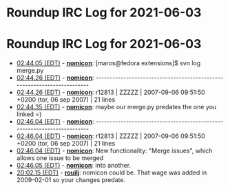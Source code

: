 # Roundup IRC Log for 2021-06-03 #
# Roundup IRC Log for 2021-06-03
* <a href="#02:44.05" id="02:44.05">02:44.05 (EDT)</a> - __[nomicon](https://github.com/nomicon)__: [maros@fedora extensions]$ svn log merge.py
* <a href="#02:44.26" id="02:44.26">02:44.26 (EDT)</a> - __[nomicon](https://github.com/nomicon)__: ------------------------------------------------------------------------
* <a href="#02:44.26" id="02:44.26">02:44.26 (EDT)</a> - __[nomicon](https://github.com/nomicon)__: r12813 | ZZZZZ | 2007-09-06 09:51:50 +0200 (tor, 06 sep 2007) | 21 lines
* <a href="#02:44.35" id="02:44.35">02:44.35 (EDT)</a> - __[nomicon](https://github.com/nomicon)__: maybe our merge.py predates the one you linked =)
* <a href="#02:46.04" id="02:46.04">02:46.04 (EDT)</a> - __[nomicon](https://github.com/nomicon)__: ------------------------------------------------------------------------
* <a href="#02:46.04" id="02:46.04">02:46.04 (EDT)</a> - __[nomicon](https://github.com/nomicon)__: r12813 | ZZZZZ | 2007-09-06 09:51:50 +0200 (tor, 06 sep 2007) | 21 lines
* <a href="#02:46.04" id="02:46.04">02:46.04 (EDT)</a> - __[nomicon](https://github.com/nomicon)__: New functionality: "Merge issues", which allows one issue to be merged
* <a href="#02:46.05" id="02:46.05">02:46.05 (EDT)</a> - __[nomicon](https://github.com/nomicon)__: into another.
* <a href="#20:02.15" id="20:02.15">20:02.15 (EDT)</a> - __[rouilj](https://github.com/rouilj)__: nomicon could be. That wage was added in 2009-02-01 so your changes predate.

